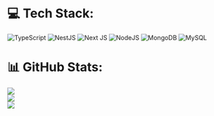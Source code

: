 
# 💻 Tech Stack:
![TypeScript](https://img.shields.io/badge/typescript-%23007ACC.svg?style=for-the-badge&logo=typescript&logoColor=white) ![NestJS](https://img.shields.io/badge/nestjs-%23E0234E.svg?style=for-the-badge&logo=nestjs&logoColor=white) ![Next JS](https://img.shields.io/badge/Next-black?style=for-the-badge&logo=next.js&logoColor=white) ![NodeJS](https://img.shields.io/badge/node.js-6DA55F?style=for-the-badge&logo=node.js&logoColor=white) ![MongoDB](https://img.shields.io/badge/MongoDB-%234ea94b.svg?style=for-the-badge&logo=mongodb&logoColor=white) ![MySQL](https://img.shields.io/badge/mysql-%2300000f.svg?style=for-the-badge&logo=mysql&logoColor=white)
# 📊 GitHub Stats:
![](https://github-readme-stats.vercel.app/api?username=minhhoangho&theme=default&hide_border=false&include_all_commits=true&count_private=false)<br/>
![](https://github-readme-streak-stats.herokuapp.com/?user=minhhoangho&theme=default&hide_border=false)<br/>
![](https://github-readme-stats.vercel.app/api/top-langs/?username=minhhoangho&theme=default&hide_border=false&include_all_commits=true&count_private=false&layout=compact)



